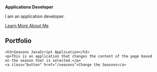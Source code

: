 <p><strong>Applications Developer</strong></p>

<p>I am an application developer.</p>

<p><a class="button" href="/about">Learn More About Me</a></p>

<h2>Portfolio</h2>

<div class="portfolio-card">

    <h3>Seasons JavaScript Application</h3>
    <p>This is an application that changes the content of the page based on the season that is selected.</p>
    <a class="button" href="/seasons">Change the Seasons</a>

</div>


